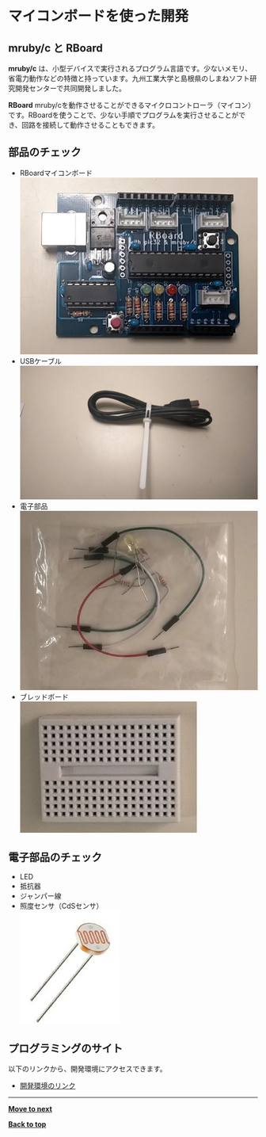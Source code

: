 # マイコンボードを使った開発

## mruby/c と RBoard

**mruby/c** は、小型デバイスで実行されるプログラム言語です。少ないメモリ、省電力動作などの特徴と持っています。九州工業大学と島根県のしまねソフト研究開発センターで共同開発しました。

**RBoard** mruby/cを動作させることができるマイクロコントローラ（マイコン）です。RBoardを使うことで、少ない手順でプログラムを実行させることができ、回路を接続して動作させることもできます。

## 部品のチェック

- RBoardマイコンボード<br>
![RBoard](./images/rboard.jpg)
- USBケーブル<br>
![Cable](./images/cable.jpg)
- 電子部品<br>
![Parts](./images/parts.jpg)
- ブレッドボード<br>
![BreadBoard](./images/breadboard.jpg)

## 電子部品のチェック

- LED
- 抵抗器
- ジャンパー線
- 照度センサ（CdSセンサ）<br>
![CdS Sensor](./images/cds_sensor.jpg)

## プログラミングのサイト

以下のリンクから、開発環境にアクセスできます。

- <a href="https://ceres.epi.it.matsue-ct.ac.jp/smt/" target="_blank">開発環境のリンク</a>

<hr/>

[**Move to next**](./1st_program.md)

[**Back to top**](./README.md)

